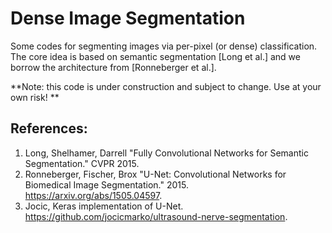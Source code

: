 # Dense Image Segmentation


Some codes for segmenting images via per-pixel (or dense) classification.  The core idea is based on semantic segmentation [Long et al.] and we borrow the architecture from [Ronneberger et al.].

**Note: this code is under construction and subject to change.  Use at your own risk! ** 

## References:

1.  Long, Shelhamer, Darrell "Fully Convolutional Networks for Semantic Segmentation." CVPR 2015.
2.  Ronneberger, Fischer, Brox "U-Net: Convolutional Networks for Biomedical Image Segmentation." 2015. https://arxiv.org/abs/1505.04597.
3.  Jocic, Keras implementation of U-Net. https://github.com/jocicmarko/ultrasound-nerve-segmentation.
